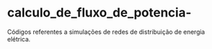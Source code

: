 # calculo_de_fluxo_de_potencia-
Códigos referentes a simulações de redes de distribuição de energia elétrica.
